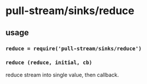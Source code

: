 # pull-stream/sinks/reduce

## usage

### `reduce = require('pull-stream/sinks/reduce')`

### `reduce (reduce, initial, cb)`

reduce stream into single value, then callback.
